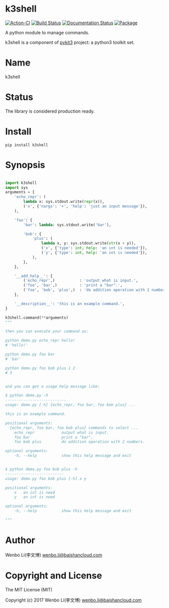 # k3shell

[![Action-CI](https://github.com/pykit3/k3shell/actions/workflows/python-package.yml/badge.svg)](https://github.com/pykit3/k3shell/actions/workflows/python-package.yml)
[![Build Status](https://travis-ci.com/pykit3/k3shell.svg?branch=master)](https://travis-ci.com/pykit3/k3shell)
[![Documentation Status](https://readthedocs.org/projects/k3shell/badge/?version=stable)](https://k3shell.readthedocs.io/en/stable/?badge=stable)
[![Package](https://img.shields.io/pypi/pyversions/k3shell)](https://pypi.org/project/k3shell)

A python module to manage commands.

k3shell is a component of [pykit3] project: a python3 toolkit set.


#   Name

k3shell

#   Status

The library is considered production ready.




# Install

```
pip install k3shell
```

# Synopsis

```python

import k3shell
import sys
arguments = {
    'echo_repr': (
        lambda x: sys.stdout.write(repr(x)),
        ('x', {'nargs': '+', 'help': 'just an input message'}),
    ),

    'foo': {
        'bar': lambda: sys.stdout.write('bar'),

        'bob': {
            'plus': (
                lambda x, y: sys.stdout.write(str(x + y)),
                ('x', {'type': int, help: 'an int is needed'}),
                ('y', {'type': int, help: 'an int is needed'}),
            ),
        },
    },

    '__add_help__': {
        ('echo_repr',)           : 'output what is input.',
        ('foo', 'bar',)          : 'print a "bar".',
        ('foo', 'bob', 'plus',)  : 'do addition operation with 2 numbers.',
    },

    '__description__': 'this is an example command.',
}

k3shell.command(**arguments)
"""

then you can execute your command as:

python demo.py echo_repr hello!
# 'hello!'

python demo.py foo bar
# 'bar'

python demo.py foo bob plus 1 2
# 3


and you can get a usage help message like:

$ python demo.py -h
---------------------------
usage: demo.py [-h] {echo_repr, foo bar, foo bob plus} ...

this is an example command.

positional arguments:
  {echo_repr, foo bar, foo bob plus} commands to select ...
    echo_repr            output what is input.
    foo bar              print a "bar".
    foo bob plus         do addition operation with 2 numbers.

optional arguments:
    -h, --help           show this help message and exit


$ python demo.py foo bob plus -h
--------------------------
usage: demo.py foo bob plus [-h] x y

positional arguments:
    x   an int is need
    y   an int is need

optional arguments:
    -h, --help           show this help message and exit

"""
```

#   Author

Wenbo Li(李文博) <wenbo.li@baishancloud.com>

#   Copyright and License

The MIT License (MIT)

Copyright (c) 2017 Wenbo Li(李文博) <wenbo.li@baishancloud.com>


[pykit3]: https://github.com/pykit3